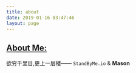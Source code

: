 ```yaml
---
title: about
date: 2019-01-16 03:47:46
layout: page
---
```

## <u>About Me:</u>

欲穷千里目,更上一层楼—— `StandByMe.io` & **Mason**